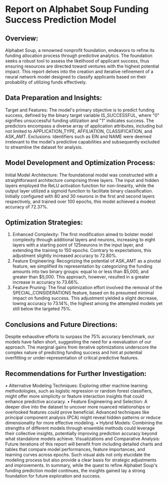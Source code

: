# Report on Alphabet Soup Funding Success Prediction Model
## Overview:
Alphabet Soup, a renowned nonprofit foundation, endeavors to refine its funding allocation process through predictive analytics. The foundation seeks a robust tool to assess the likelihood of applicant success, thus ensuring resources are directed toward ventures with the highest potential impact. This report delves into the creation and iterative refinement of a neural network model designed to classify applicants based on their probability of utilizing funds effectively.

## Data Preparation and Insights:
Target and Features: The model's primary objective is to predict funding success, defined by the binary target variable IS_SUCCESSFUL, where "0" signifies unsuccessful funding utilization and "1" indicates success. The predictors encompass a diverse array of application attributes, including but not limited to APPLICATION_TYPE, AFFILIATION, CLASSIFICATION, and ASK_AMT.
Exclusions: Identifiers such as EIN and NAME were deemed irrelevant to the model's predictive capabilities and subsequently excluded to streamline the dataset for analysis.

## Model Development and Optimization Process:
Initial Model Architecture: The foundational model was constructed with a straightforward architecture comprising three layers. The input and hidden layers employed the ReLU activation function for non-linearity, while the output layer utilized a sigmoid function to facilitate binary classification. Initially configured with 80 and 30 neurons in the first and second layers respectively, and trained over 100 epochs, this model achieved a modest accuracy of 72.37%.

## Optimization Strategies:
1.	Enhanced Complexity: The first modification aimed to bolster model complexity through additional layers and neurons, increasing to eight layers with a starting point of 125neurons in the input layer, and extending the training to 150 epochs. Contrary to expectations, this adjustment slightly increased accuracy to 72.80%.
2.	Feature Engineering: Recognizing the potential of ASK_AMT as a pivotal feature, we simplified its representation by categorizing the funding amounts into two binary groups: equal to or less than $5,000, and greater than $5,000. This approach, however, resulted in a greater increase in accuracy to 73.66%.
3.	Feature Pruning: The final optimization effort involved the removal of the SPECIAL_CONSIDERATIONS feature, based on its presumed minimal impact on funding success. This adjustment yielded a slight decrease, lowing accuracy to 73.14%, the highest among the attempted models yet still below the targeted 75%.

## Conclusions and Future Directions:
Despite exhaustive efforts to surpass the 75% accuracy benchmark, our models have fallen short, suggesting the need for a reevaluation of our approach. The marginal gains from iterative optimizations underscore the complex nature of predicting funding success and hint at potential overfitting or under-representation of critical predictive features.

## Recommendations for Further Investigation:
•	Alternative Modeling Techniques: Exploring other machine learning methodologies, such as logistic regression or random forest classifiers, might offer more simplicity or feature interaction insights that could enhance predictive accuracy.
•	Feature Engineering and Selection: A deeper dive into the dataset to uncover more nuanced relationships or overlooked features could prove beneficial. Advanced techniques like principal component analysis (PCA) might reveal hidden patterns or reduce dimensionality for more effective modeling.
•	Hybrid Models: Combining the strengths of different models through ensemble methods could leverage their collective insights, potentially improving prediction accuracy beyond what standalone models achieve.
Visualizations and Comparative Analysis: Future iterations of this report will benefit from including detailed charts and tables that compare model performances, feature importances, and learning curves across epochs. Such visual aids not only elucidate the modeling process but also provide a clear basis for strategic adjustments and improvements.
In summary, while the quest to refine Alphabet Soup's funding prediction model continues, the insights gained lay a strong foundation for future exploration and success.


